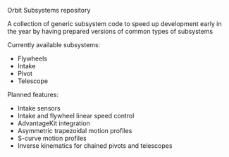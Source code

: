 Orbit Subsystems repository

A collection of generic subsystem code to speed up development early in the year by having prepared versions of common types of subsystems

Currently available subsystems:
- Flywheels
- Intake
- Pivot
- Telescope

Planned features:
- Intake sensors
- Intake and flywheel linear speed control
- AdvantageKit integration
- Asymmetric trapezoidal motion profiles
- S-curve motion profiles
- Inverse kinematics for chained pivots and telescopes

